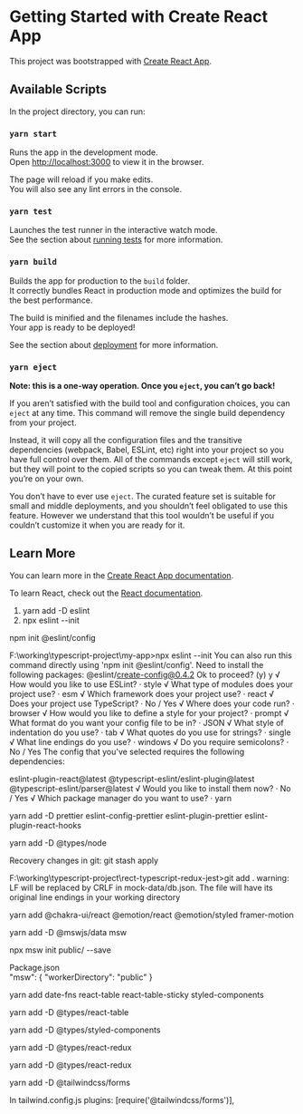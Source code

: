 # Getting Started with Create React App

This project was bootstrapped with [Create React App](https://github.com/facebook/create-react-app).

## Available Scripts

In the project directory, you can run:

### `yarn start`

Runs the app in the development mode.\
Open [http://localhost:3000](http://localhost:3000) to view it in the browser.

The page will reload if you make edits.\
You will also see any lint errors in the console.

### `yarn test`

Launches the test runner in the interactive watch mode.\
See the section about [running tests](https://facebook.github.io/create-react-app/docs/running-tests) for more information.

### `yarn build`

Builds the app for production to the `build` folder.\
It correctly bundles React in production mode and optimizes the build for the best performance.

The build is minified and the filenames include the hashes.\
Your app is ready to be deployed!

See the section about [deployment](https://facebook.github.io/create-react-app/docs/deployment) for more information.

### `yarn eject`

**Note: this is a one-way operation. Once you `eject`, you can’t go back!**

If you aren’t satisfied with the build tool and configuration choices, you can `eject` at any time. This command will remove the single build dependency from your project.

Instead, it will copy all the configuration files and the transitive dependencies (webpack, Babel, ESLint, etc) right into your project so you have full control over them. All of the commands except `eject` will still work, but they will point to the copied scripts so you can tweak them. At this point you’re on your own.

You don’t have to ever use `eject`. The curated feature set is suitable for small and middle deployments, and you shouldn’t feel obligated to use this feature. However we understand that this tool wouldn’t be useful if you couldn’t customize it when you are ready for it.

## Learn More

You can learn more in the [Create React App documentation](https://facebook.github.io/create-react-app/docs/getting-started).

To learn React, check out the [React documentation](https://reactjs.org/).

1. yarn add -D eslint
2. npx eslint --init

npm init @eslint/config

F:\working\typescript-project\my-app>npx eslint --init
You can also run this command directly using 'npm init @eslint/config'.
Need to install the following packages:
@eslint/create-config@0.4.2
Ok to proceed? (y) y
√ How would you like to use ESLint? · style
√ What type of modules does your project use? · esm
√ Which framework does your project use? · react
√ Does your project use TypeScript? · No / Yes
√ Where does your code run? · browser
√ How would you like to define a style for your project? · prompt
√ What format do you want your config file to be in? · JSON
√ What style of indentation do you use? · tab
√ What quotes do you use for strings? · single
√ What line endings do you use? · windows
√ Do you require semicolons? · No / Yes
The config that you've selected requires the following dependencies:

eslint-plugin-react@latest @typescript-eslint/eslint-plugin@latest @typescript-eslint/parser@latest
√ Would you like to install them now? · No / Yes
√ Which package manager do you want to use? · yarn

yarn add -D prettier eslint-config-prettier eslint-plugin-prettier eslint-plugin-react-hooks

yarn add -D @types/node

Recovery changes in git:
git stash apply

F:\working\typescript-project\rect-typescript-redux-jest>git add .
warning: LF will be replaced by CRLF in mock-data/db.json.
The file will have its original line endings in your working directory

yarn add @chakra-ui/react @emotion/react @emotion/styled framer-motion

yarn add -D @mswjs/data msw

npx msw init public/ --save

Package.json  
"msw": {
"workerDirectory": "public"
}

yarn add date-fns react-table react-table-sticky styled-components

yarn add -D @types/react-table

yarn add -D @types/styled-components

yarn add -D @types/react-redux

yarn add -D @types/react-redux

yarn add -D @tailwindcss/forms

In tailwind.config.js
plugins: [require('@tailwindcss/forms')],
